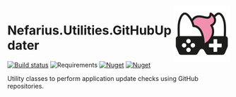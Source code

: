 <img src="assets/NSS-128x128.png" align="right" />

# Nefarius.Utilities.GitHubUpdater

[![Build status](https://ci.appveyor.com/api/projects/status/pfpifkvaiahsnfr6?svg=true)](https://ci.appveyor.com/project/nefarius/nefarius-utilities-githubupdater) ![Requirements](https://img.shields.io/badge/Requires-.NET%20Standard%202.0-blue.svg) [![Nuget](https://img.shields.io/nuget/v/Nefarius.Utilities.GitHubUpdater)](https://www.nuget.org/packages/Nefarius.Utilities.GitHubUpdater/) [![Nuget](https://img.shields.io/nuget/dt/Nefarius.Utilities.GitHubUpdater)](https://www.nuget.org/packages/Nefarius.Utilities.GitHubUpdater/)

Utility classes to perform application update checks using GitHub repositories.
